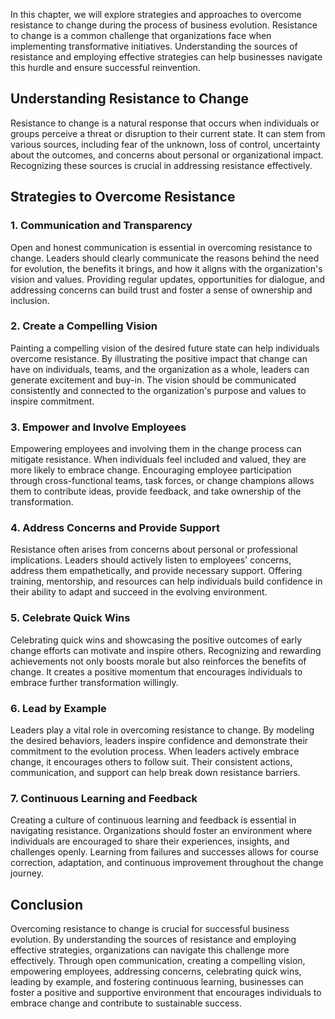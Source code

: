 
In this chapter, we will explore strategies and approaches to overcome resistance to change during the process of business evolution. Resistance to change is a common challenge that organizations face when implementing transformative initiatives. Understanding the sources of resistance and employing effective strategies can help businesses navigate this hurdle and ensure successful reinvention.

Understanding Resistance to Change
----------------------------------

Resistance to change is a natural response that occurs when individuals or groups perceive a threat or disruption to their current state. It can stem from various sources, including fear of the unknown, loss of control, uncertainty about the outcomes, and concerns about personal or organizational impact. Recognizing these sources is crucial in addressing resistance effectively.

Strategies to Overcome Resistance
---------------------------------

### 1. Communication and Transparency

Open and honest communication is essential in overcoming resistance to change. Leaders should clearly communicate the reasons behind the need for evolution, the benefits it brings, and how it aligns with the organization's vision and values. Providing regular updates, opportunities for dialogue, and addressing concerns can build trust and foster a sense of ownership and inclusion.

### 2. Create a Compelling Vision

Painting a compelling vision of the desired future state can help individuals overcome resistance. By illustrating the positive impact that change can have on individuals, teams, and the organization as a whole, leaders can generate excitement and buy-in. The vision should be communicated consistently and connected to the organization's purpose and values to inspire commitment.

### 3. Empower and Involve Employees

Empowering employees and involving them in the change process can mitigate resistance. When individuals feel included and valued, they are more likely to embrace change. Encouraging employee participation through cross-functional teams, task forces, or change champions allows them to contribute ideas, provide feedback, and take ownership of the transformation.

### 4. Address Concerns and Provide Support

Resistance often arises from concerns about personal or professional implications. Leaders should actively listen to employees' concerns, address them empathetically, and provide necessary support. Offering training, mentorship, and resources can help individuals build confidence in their ability to adapt and succeed in the evolving environment.

### 5. Celebrate Quick Wins

Celebrating quick wins and showcasing the positive outcomes of early change efforts can motivate and inspire others. Recognizing and rewarding achievements not only boosts morale but also reinforces the benefits of change. It creates a positive momentum that encourages individuals to embrace further transformation willingly.

### 6. Lead by Example

Leaders play a vital role in overcoming resistance to change. By modeling the desired behaviors, leaders inspire confidence and demonstrate their commitment to the evolution process. When leaders actively embrace change, it encourages others to follow suit. Their consistent actions, communication, and support can help break down resistance barriers.

### 7. Continuous Learning and Feedback

Creating a culture of continuous learning and feedback is essential in navigating resistance. Organizations should foster an environment where individuals are encouraged to share their experiences, insights, and challenges openly. Learning from failures and successes allows for course correction, adaptation, and continuous improvement throughout the change journey.

Conclusion
----------

Overcoming resistance to change is crucial for successful business evolution. By understanding the sources of resistance and employing effective strategies, organizations can navigate this challenge more effectively. Through open communication, creating a compelling vision, empowering employees, addressing concerns, celebrating quick wins, leading by example, and fostering continuous learning, businesses can foster a positive and supportive environment that encourages individuals to embrace change and contribute to sustainable success.
